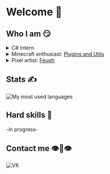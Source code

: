 # Welcome 🙏

## Who I am 😏
<details>
  <summary>C# Intern</summary>
  <p></p>
  
  Coming soon...
  
</details>

<details>
  <summary>Minecraft enthusiast: <a href="https://github.com/festino-mc-plugins">Plugins and Utils</a></summary>
  <p></p>
  
  **Honorable mention:**
  - [ClickableLinks](https://github.com/festino-mc-plugins/ClickableLinks) - returns clickable links to Spigot
  - [SummonerTome](https://github.com/festino-mc-plugins/SummonerTome) - adds portable vehicles
    
</details>

<details>
  <summary>Pixel artist: <a href="https://vk.com/f_euph">Feuph</a></summary>
  <p></p>
  
  <img width="2%" height="0%" alt="2023-chibis" src="https://raw.githubusercontent.com/festino/festino/master/assets/transparent.png"/>
  <img width="25%" align="top" alt="2023-chibis" src="https://raw.githubusercontent.com/festino/festino/master/assets/2023-02-25_en.png"/>
  <img width="5%" height="0%" alt="2023-chibis" src="https://raw.githubusercontent.com/festino/festino/master/assets/transparent.png"/>
  <img width="30%" align="top" alt="2023-mr-house" src="https://raw.githubusercontent.com/festino/festino/master/assets/2023-05-13.png"/>
  <img width="5%" height="0%" alt="2023-chibis" src="https://raw.githubusercontent.com/festino/festino/master/assets/transparent.png"/>
  <img width="25%" align="top" alt="2023-cringetober-1-heterochromia" src="https://raw.githubusercontent.com/festino/festino/master/assets/2023-10-17.png"/>
  
</details>

## Stats ✍️
![My most used languages](https://github-readme-stats-git-masterorgs-github-readme-stats-team.vercel.app/api/top-langs/?username=festino&layout=compact&count_private=true&langs_count=10&card_width=495&theme=dracula&include_orgs=true)

## Hard skills 🧠
-in progress-

## Contact me 👁👄👁
[<img align="left" alt="VK" width="80px" src="https://thumb.cloud.mail.ru/weblink/thumb/xw1/TfKk/QGyS93cW7/PNG%20-%20digital/VK%20Logo.png"/>][vk]

[vk]: https://vk.com/fest_channel
